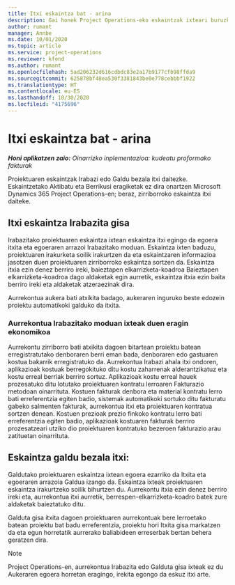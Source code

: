 ```yaml
---
title: Itxi eskaintza bat - arina
description: Gai honek Project Operations-eko eskaintzak ixteari buruzko informazioa ematen du.
author: rumant
manager: Annbe
ms.date: 10/01/2020
ms.topic: article
ms.service: project-operations
ms.reviewer: kfend
ms.author: rumant
ms.openlocfilehash: 5ad206232d616cdbdc83e2a17b9177cfb98ffda9
ms.sourcegitcommit: 625878bf48ea530f3381843be0e778cebbbf1922
ms.translationtype: HT
ms.contentlocale: eu-ES
ms.lasthandoff: 10/30/2020
ms.locfileid: "4175696"
---
```

# <a name="close-a-quote---lite"></a>Itxi eskaintza bat - arina

_**Honi aplikatzen zaio:** Oinarrizko inplementazioa: kudeatu proformako fakturak_

Proiektuaren eskaintzak Irabazi edo Galdu bezala itxi daitezke. Eskaintzetako Aktibatu eta Berrikusi eragiketak ez dira onartzen Microsoft Dynamics 365 Project Operations-en; beraz, zirriborroko eskaintza itxi daiteke.

## <a name="close-a-quote-as-won"></a>Itxi eskaintza Irabazita gisa

Irabazitako proiektuaren eskaintza ixtean eskaintza itxi egingo da egoera itxita eta egoeraren arrazoi Irabazitako moduan. Eskaintza ixten baduzu, proiektuaren irakurketa soilik irakurtzen da eta eskaintzaren informazioa jasotzen duen proiektuaren zirriborroko eskaintza sortzen da. Eskaintza itxia ezin denez berriro ireki, baieztapen elkarrizketa-koadroa Baieztapen elkarrizketa-koadroa dago aldaketak egin aurretik, eskaintza itxia ezin baita berriro ireki eta aldaketak atzeraezinak dira.

Aurrekontua aukera bati atxikita badago, aukeraren inguruko beste edozein proiektu automatikoki galduko da itxita.

### <a name="financial-impact-of-closing-a-quote-as-won"></a>Aurrekontua Irabazitako moduan ixteak duen eragin ekonomikoa

Aurrekontu zirriborro bati atxikita dagoen bitartean proiektu batean erregistratutako denboraren berri eman bada, denboraren edo gastuaren kostua bakarrik erregistratuko da. Aurrekontua Irabazi ahala itxi ondoren, aplikazioak kostuak berregokituko ditu kostu zaharrenak alderantzikatuz eta kostu erreal berriak berriro sortuz. Aplikazioak kostu erreal hauek prozesatuko ditu lotutako proiektuaren kontratu lerroaren Fakturazio metodoan oinarrituta. Kostuen fakturak denbora eta material kontratu lerro bati erreferentzia egiten badio, sistemak automatikoki sortuko ditu fakturatu gabeko salmenten fakturak, aurrekontua itxi eta proiektuaren kontratua sortzen denean. Kostuen prezioak prezio finkoko kontratu lerro bati erreferentzia egiten badio, aplikazioak kostuaren fakturak berriro prozesatzeari utziko dio proiektuaren kontratuko bezeroen fakturazio arau zatituetan oinarrituta.

## <a name="closing-a-quote-as-lost"></a>Eskaintza galdu bezala itxi:

Galdutako proiektuaren eskaintza ixtean egoera ezarriko da Itxita eta egoeraren arrazoia Galdua izango da. Eskaintza ixteak proiektuaren eskaintza irakurtzeko soilik bihurtzen du. Aurrekontu itxia ezin denez berriro ireki eta, aurrekontua itxi aurretik, berrespen-elkarrizketa-koadro batek zure aldaketak baieztatuko ditu.

Galduta gisa itxita dagoen proiektuaren aurrekontuak bere lerroetako batean proiektu bat badu erreferentzia, proiektu hori Itxita gisa markatzen da eta egun horretatik aurrerako baliabideen erreserbak bertan behera geratzen dira.

> [!NOTE]
> Project Operations-en, aurrekontua Irabazita edo Galduta gisa ixteak ez du Aukeraren egoera horretan eragingo, irekita egongo da eskuz itxi arte.
